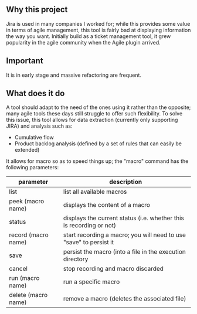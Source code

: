 ## Why this project

Jira is used in many companies I worked for; while this provides some value in terms of agile management, this tool is fairly bad at displaying information the way you want.
Initially build as a ticket management tool, it grew popularity in the agile community when the Agile plugin arrived.

## Important

It is in early stage and massive refactoring are frequent.

## What does it do

A tool should adapt to the need of the ones using it rather than the opposite; many agile tools these days still struggle to offer such flexibility.
To solve this issue, this tool allows for data extraction (currently only supporting JIRA) and analysis such as:
- Cumulative flow
- Product backlog analysis (defined by a set of rules that can easily be extended)

It allows for macro so as to speed things up; the "macro" command has the following parameters:

| parameter | description |
| ---------- | ------------ |
| list | list all available macros |
| peek (macro name) | displays the content of a macro |
| status | displays the current status (i.e. whether this is recording or not) |
| record (macro name) | start recording a macro; you will need to use "save" to persist it |
| save | persist the macro (into a file in the execution directory |
| cancel | stop recording and macro discarded |
| run (macro name) | run a specific macro |
| delete (macro name) | remove a macro (deletes the associated file) |

